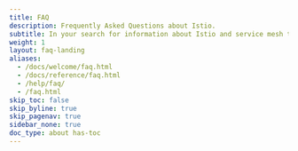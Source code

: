 ```yaml
---
title: FAQ
description: Frequently Asked Questions about Istio.
subtitle: In your search for information about Istio and service mesh technology, we hope this FAQ helps! 
weight: 1
layout: faq-landing
aliases:
  - /docs/welcome/faq.html
  - /docs/reference/faq.html
  - /help/faq/
  - /faq.html
skip_toc: false
skip_byline: true
skip_pagenav: true
sidebar_none: true
doc_type: about has-toc
---
```

